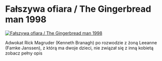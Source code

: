 Fałszywa ofiara / The Gingerbread man 1998 
=============
[![Fałszywa ofiara / The Gingerbread man 1998 ](http://vidos.pl/images/player.gif)](http://vidos.pl/falszywa-ofiara-the-gingerbread-man-1998)

 Adwokat Rick Magruder (Kenneth Branagh) po rozwodzie z żoną Leeanne (Famke Janssen), z którą ma dwoje dzieci, nie związał się z inną kobietą zobacz pełny opis
